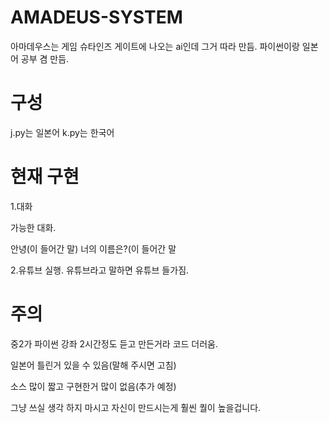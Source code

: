 # AMADEUS-SYSTEM
아마데우스는 게임 슈타인즈 게이트에 나오는 ai인데 그거 따라 만듬.
파이썬이랑 일본어 공부 겸 만듬.

# 구성

j.py는 일본어
k.py는 한국어

# 현재 구현

1.대화

가능한 대화.

안녕(이 들어간 말)
너의 이름은?(이 들어간 말

2.유튜브 실행.
유튜브라고 말하면 유튜브 들가짐.
# 주의

중2가
파이썬 강좌 2시간정도 듣고 만든거라
코드 더러움.

일본어 틀린거 있을 수 있음(말해 주시면 고침)

소스 많이 짧고 구현한거 많이 없음(추가 예정)

그냥 쓰실 생각 하지 마시고 자신이 만드시는게 훨씬 퀄이 높을겁니다.
